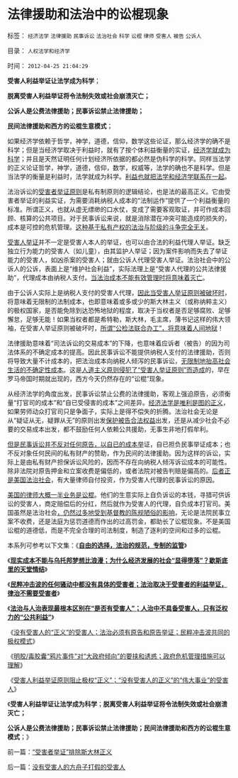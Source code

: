 # 法律援助和法治中的讼棍现象

标签： `经济法学` `法律援助` `民事诉讼` `法治社会` `科学` `讼棍` `律师` `受害人` `被告` `公诉人` 

目录： `人权法学和经济学`

时间： `2012-04-25 21:04:29`

**受害人利益举证让法学成为科学**；

**脱离受害人利益举证将令法制失效或社会崩溃灭亡；**

**公诉人是公费法律援助；民事诉讼禁止法律援助；**

**民间法律援助和西方的讼棍生意模式**；

如果经济学依赖于哲学，神学，道德，信仰，数学这些论证，那么经济学的确不是科学；但是当经济学取决于利益时，就有了按个体利益衡量的实证，[经济学就成为科学](../../../2012/1/6/经济学者为什么不敢研究股市中的“谷物法”？.md)；并且是天然证明任何计划经济所依据的都必然是伪科学的科学。同样当法学的正义论证哲学，神学，道德，信仰，数学，权威等，法学的确也不是科学。但是当法学的衡量是利益时，法学就成为科学。[利益也就把法学和经济学联系在一起](../../../2011/3/26/经济法学（法科学）和法哲学.md)。

法治诉讼的[受害者举证原则](../../../2012/4/20/没有受害人的“正义”的受害人.md)是私有制原则的逻辑结论，也是法的最高正义。它由受害者举证的利益实证，为需要消耗纳税人成本的“法制运作”提供了一个利益衡量的标准。所谓正义，也就从虚无缥缈的口水仗，变成了需要客观取证，并可作成本回顾、核算的公共项目。对于民事诉讼来说，就是消除潜在冲突可能造成的损失的，成本是可控的危机管理。[这种基于私有产权的法治与阶级的斗争完全无关](../../../2010/12/2/马克思阶级斗争观点和社会政治模型.md)。

[受害人举证](../../../2012/4/20/法治与人治根本区别在“是否有受害人”.md)并不一定是受害人本人的举证，也可以由合法的利益代理人举证。缺乏独立行为能力的受害人（如儿童），由其监护人举证；因为案件影响而失去了举证能力的受害人，如凶杀案的受害人；就由公诉人代理受害人举证。法治社会中的公诉人的公诉，表面上是“维护社会利益”，实际法理上是“受害人代理的公共法律援助”，代理成本由纳税人支付。[当法治成本不能有效管理时将意味着灭亡](../../../2011/1/24/法治是有成本的；法治也是会破产的.md)。

由于公诉人实际上是纳税人支付的受害人代理，[因此当受害人举证原则被破坏时](../../../2010/10/24/方舟子的贡献：受害人的法律利益如何保证？.md)，将意味着无限制的法制成本，也即意味着或多或少的斯大林主义（或称纳粹主义）的极权国家，是否能免除到达恐怖地狱的程度，取决于当权者是否足够腐败、足够懈怠，足够无能！如果当权者都是希特勒，斯大林，毛主席，薄书记这样的伟大领袖，在受害人举证原则被破坏时，[所谓“公检法联合办工”，将意味着人间地狱](../../../2012/4/23/私有制原则：世界上没有残害无辜的正义；.md)！

法律援助意味着“司法诉讼的交易成本”的下降，也意味着应诉者（被告）的因为司法体系的不确定成本的提高。因此民事诉讼不能提供纳税人支付的法律援助，否则将导致大量不计成本的，把法治成本向纳税人倾泻的民事诉讼，[无限制地抬高社会生活的不确定性成本](../../../2009/11/10/中国社会的交易成本和不确定性成本.md)。这是[人道主义原则侵犯了“受害人举证原则”而造成](../../../2009/10/29/人道不是人权；人道主义和低人权社会的关系.md)的，早在罗马帝国时期就出现的，西方今天仍然存在的“讼棍”现象。

从经济法学的角度出发，民事诉讼禁止公费的法律援助，客观上强迫原告，必须衡量“打官司的成本”和“自已受侵害的成本”之间差异。[经济法学是唯利是图的正义](../../../2011/2/23/哲学制造沟通障碍，哲学制造冲突.md)，如果劳师动众打官司只是争面子，实际上是得不偿失的折腾。法治社会无论是从“疑证从无，疑罪从无”的原则出发[保护被告合法权益](../../../2010/10/25/严刑峻法Vs酌情减免提供的腐败空间.md)出发，还是从减少社会不必要的交易成本出发，都不鼓励任何人依赖公共援助，无事生非地打假牟利。

[但是民事诉讼并不反对任何原告，以自已的成本举](../../../2011/6/8/法治社会中的“造谣，人身攻击”如何诉讼？.md)证，自已担负民事举证成本；也不反对象任何民间的私有财产的赞助，作为民间的法律援助。因为这样的诉讼，实际上是由私有财产担保诉讼风险的，因而不存在向纳税人倾泻诉讼成本的可能性。除非法院对原告押金和立案收费是偏低的，或者法院对被告判赔是偏高的。[后者正是美国法治社会](../../../2011/1/24/法治是有成本的；法治也是会破产的.md)，有大量律师自付投资，作为受害人代理的民事诉讼的原因。

[美国的律师大概一半业务是讼棍](../../../2010/10/24/黑律师的贡献“非法无正义”.md)。他们的生意实际上自负诉讼的本钱，寻猎可供诉讼的受害人，商定赔偿后的分红，然后就作为受害人的代理，自负成本打官司。美国虽然是法治社会[，仍然过多地受到基督教的陈规陋俗的影响](../../../2011/4/24/宪法要简单易懂，不能博大精深.md)，无论是法院民事立案不收费，还是法庭为惩罚道德而作出的过高罚金，都助长了讼棍现象。不是美国讼棍的道德低，而是不完全合理的司法制度，制造了逐利的空间和过多的讼棍。

本系列可参考以下文集：《[**自由的选择，法治的规范，专制的监管**](../../../2011/7/16/自由的选择，法治的规范，专制的监管.md)》

《[**现实成本不能与乌托邦梦想比浪漫；为什么经济发展的社会“显得堕落”？歇斯底里的天堂情结**](../../../2012/4/19/民粹冲击波中歇斯底里的天堂情结.md)》

《[**民粹冲击波的任何骚动中都没有具体的受害者；法治取决于受害者的利益举证，律治不需要受害者**](../../../2012/4/20/食品安全竭斯底里的民粹和文革.md)》

《[**法治与人治表现最根本区别在“是否有受害人”；人治中不具备受害人，只有泛权力的“公共利益”**](../../../2012/4/20/法治与人治根本区别在“是否有受害人”.md)》

《[没有受害人的“正义”的受害人；法治必须有原告和原告举证；民粹冲击波共同的极权模式](../../../2012/4/20/没有受害人的“正义”的受害人.md)》

《[明胶/毒胶囊“鸦片事件”对“大政府倾向”的要挟和诱惑；政府危机管理措施可以理解](../../../2012/4/23/明胶／毒胶囊“鸦片事件”要挟“大政府倾向”.md)》

《[受害人利益举证原则阻止极权“正义”；“没有受害人的正义”的“伟大事业”的受害人](../../../2012/4/25/“受害者举证”排除斯大林正义.md)》

《**受害人利益举证让法学成为科学**；**脱离受害人利益举证将令法制失效或社会崩溃灭亡；**

**公诉人是公费法律援助；民事诉讼禁止法律援助；民间法律援助和西方的讼棍生意模式**；》



前一篇：[“受害者举证”排除斯大林正义](../../../2012/4/25/“受害者举证”排除斯大林正义.md)

后一篇：[没有受害人的方舟子打假的受害人](../../../2012/4/25/没有受害人的方舟子打假的受害人.md)